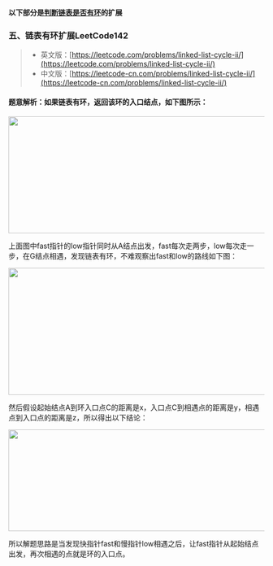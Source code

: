 #### 以下部分是[判断链表是否有环](https://github.com/gaoshengnan/LeetCode/blob/master/src/main/java/linkedlist/linkedListCycle/LinkedListCycle.java)的扩展

### 五、链表有环扩展LeetCode142

> - 英文版：[https://leetcode.com/problems/linked-list-cycle-ii/](https://leetcode.com/problems/linked-list-cycle-ii/)
> - 中文版：[https://leetcode-cn.com/problems/linked-list-cycle-ii/](https://leetcode-cn.com/problems/linked-list-cycle-ii/)

#### 题意解析：如果链表有环，返回该环的入口结点，如下图所示：
<div align="center"><img src="../../../resources/img/linkedListCycleII/6.png" height="230" width="600" ></div>

上面图中fast指针的low指针同时从A结点出发，fast每次走两步，low每次走一步，在G结点相遇，发现链表有环，不难观察出fast和low的路线如下图：
<div align="center"><img src="../../../resources/img/linkedListCycleII/7.png" height="250" width="600" ></div>

然后假设起始结点A到环入口点C的距离是x，入口点C到相遇点的距离是y，相遇点到入口点的距离是z，所以得出以下结论：
<div align="center"><img src="../../../resources/img/linkedListCycleII/8.png" height="200" width="600" ></div>

所以解题思路是当发现快指针fast和慢指针low相遇之后，让fast指针从起始结点出发，再次相遇的点就是环的入口点。

